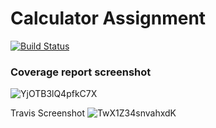 # Calculator Assignment
[![Build Status](https://app.travis-ci.com/aad84/calc2.svg?branch=main)](https://app.travis-ci.com/aad84/calc2)

### Coverage report screenshot
![YjOTB3lQ4pfkC7X](https://i.loli.net/2021/11/06/YjOTB3lQ4pfkC7X.png)

Travis Screenshot
![TwX1Z34snvahxdK](https://i.loli.net/2021/11/06/TwX1Z34snvahxdK.png)
